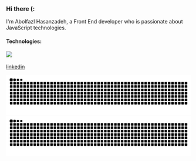 <H3>Hi there (:</h3>
I'm Abolfazl Hasanzadeh, a Front End developer who is passionate about JavaScript technologies.

</br>


<h4>Technologies:</h4>
<div>
 <img src="https://skillicons.dev/icons?i=js,html,css,ts,react,nextjs,redux,bootstrap,tailwind" />
</div>

<a href='https://www.linkedin.com/in/abolfazl-hasanzadeh-98518823b/'>linkedin</a>

<a href="https://github.com/abolfazlhasanzadeh#gh-light-mode-only"><img src="https://raw.githubusercontent.com/abolfazlhasanzadeh/abolfazlhasanzadeh/output/github-contribution-grid-snake-default.svg#gh-light-mode-only" alt="My GitHub Stats"/></a><a href="https://github.com/abolfazlhasanzadeh#gh-dark-mode-only"><img src="https://raw.githubusercontent.com/abolfazlhasanzadeh/abolfazlhasanzadeh/output/github-contribution-grid-snake-dark.svg#gh-dark-mode-only" alt="My GitHub Stats"/></a>